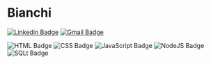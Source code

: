 # **Bianchi**

[![Linkedin Badge](https://img.shields.io/badge/-Felipe%20Bianchi-blue?style=flat-square&logo=Linkedin&logoColor=white&link=https://www.linkedin.com/in/felipe-bianchi-957127180/)](https://www.linkedin.com/in/felipe-bianchi-957127180/)   [![Gmail Badge](https://img.shields.io/badge/-ifpebianchi@gmail.com-c14438?style=flat-square&logo=Gmail&logoColor=white&link=mailto:felipe.silva20@estudante.ifto.edu.br)](mailto:felipe.silva20@estudante.ifto.edu.br)



![HTML Badge](https://img.shields.io/badge/-HTML-orange)  ![CSS Badge](https://img.shields.io/badge/-CSS-blue)  ![JavaScript Badge](https://img.shields.io/badge/-JavaScript-yellow)      ![NodeJS Badge](https://img.shields.io/badge/-Node.js-green)  ![SQLt Badge](https://img.shields.io/badge/-SQL-blue)




